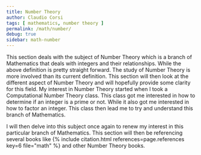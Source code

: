 ```yaml
---
title: Number Theory
author: Claudio Corsi
tags: [ mathematics, number theory ]
permalink: /math/number/
debug: true
sidebar: math-number
---
```


This section deals with the subject of Number Theory which is a branch of Mathematics that deals with integers and
their relationships.  While the above definition is pretty straight forward.  The study of Number Theory is more
involved than its current definition.  This section will then look at the different aspect of Number Theory and will
hopefully provide some clarity for this field.  My interest in Number Theory started when I took a Computational Number
Theory class.  This class got me interested in how to determine if an integer is a prime or not.  While it also got me
interested in how to factor an integer.  This class then lead me to try and understand this branch of Mathematics.

I will then delve into this subject once again to renew my interest in this particular branch of Mathematics.  This
section will then be referencing several books like
{% include citation.html references=page.references key=6 file="math" %} and other Number Theory books.

